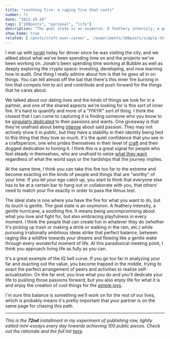 ```yaml
---
title: "soothing fire: a raging fire that cools"
number: 72
date: "2021-10-20"
tags: ["100posts", "personal", "life"]
description: "The goal state is an oxymoron. A feathery intensity, a gentle hurricane, a soothing fire. It means being uncompromising about what you love and fight for, but also embracing playfulness in every moment."
show_home: true
related: ['/posts/craft-over-career', '/experiments/100posts/simple-things', '/experiments/100posts/singular-purpose', '/experiments/100posts/taking-what-you-want', '/experiments/100posts/intensity']
---
```

I met up with [jonah](https://jonaherlich.com/) today for dinner since he was visiting the city, and we atlked about what we've been spending time on and the projects we've been working on. Jonah's been spending time working at Bubble as well as deeply exploring the crypto space: investing, developing, and now learning how to audit. One thing I really admire about him is that he goes all in on things. You can tell almost off the bat that there's this inner fire burning in him that compels him to act and contribute and push forward for the things that he cares about.

We talked about our dating lives and the kinds of things we look for in a partner, and one of the shared aspects we're looking for is this sort of inner fire. It's hard to quantify and more of a "IYKYK" sort of thing. I think the closest that I can come to capturing it is finding someone who you know to be [singularly dedicated](/experiments/100posts/singular-purpose) to their passions and wants. One giveaway is that they're unafraid about being [intense](/experiments/100posts/intensity) about said passion. They may not actively show it in public, but they have a stability in their identity being tied to this thing that they love so much. It's the quiet confidence that you see in a craftsperson, one who prides themselves in their level of [craft](/posts/craft-over-career) and their dogged dedication to honing it. I think this is a great signal for people who feel steady in themselves, who are unafraid to seize [what they want](/experiments/100posts/taking-what-you-want) regardless of what the world says or the hardships that the journey implies.

At the same time, I think you can take this fire too far to the extreme and become exacting on the kinds of people and things that are "worthy" of your time. If you let your ego catch up, you start to think that everyone else has to be at a certain bar to hang out or collaborate with you, that others' need to match your fire exactly in order to pass the litmus test. 

The ideal state is one where you have the fire for what you want to do, but its touch is gentle. The goal state is an oxymoron. A feathery intensity, a gentle hurricane, a soothing fire. It means being uncompromising about what you love and fight for, but also embracing playfulness in every moment. I think the people that can create fun in whatever they do (whether it's picking up trash or making a drink or walking in the rain, etc.) while pursuing irrationally ambitious ideas strike that perfect balance, between raging like a wildfire towards your dreams and flowing like a gentle wake through every wonderful moment of life. At this paradoxical meeting point, I think you approach living life as fully as you can.

It's a great example of the IQ bell curve. If you go too far in analyzing your far and exacting out the value, you become trapped in the middle, trying to exact the perfect arrangement of peers and activities to realize self-actualization. On the far end, you love what you do and you'll dedicate your life to pushing those passions forward, but you also enjoy life for what it is and enjoy the creation of cool things for the [simple joys](/experiments/100posts/simple-things).

I'm sure this balance is something we'll work on for the rest of our lives, which is probably means it's pretty important that your partner is on the same page for chasing this path.

---
*This is the **72nd** installment in my experiment of publishing raw, lightly edited mini-essays every day towards achieving 100 public pieces. Check out the rationale and the full list [here](/experiments/100posts/)*.
